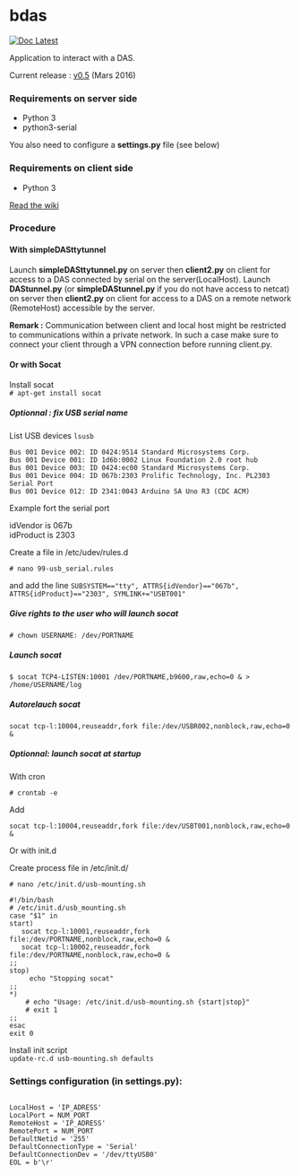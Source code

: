# bdas
[![Doc Latest](https://img.shields.io/badge/docs-latest-brightgreen.svg?style=flat)](http://bdas.readthedocs.io/en/latest/)

Application to interact with a DAS.

Current release :  [v0.5](https://github.com/UMONS-GFA/bdas/releases/tag/v0.5) (Mars 2016)


### Requirements on server side

* Python 3
* python3-serial

You also need to configure a **settings.py** file (see below)

### Requirements on client side

* Python 3

[Read the wiki](https://github.com/UMONS-GFA/bdas/wiki)

### Procedure

#### With simpleDASttytunnel

Launch **simpleDASttytunnel.py** on server then **client2.py** on client for access to a DAS connected by serial on the server(LocalHost).
Launch  **DAStunnel.py** (or **simpleDAStunnel.py** if you do not have access to netcat) on server then **client2.py** on client for access to a DAS on a remote network (RemoteHost) accessible by the server.

**Remark :** Communication between client and local host might be restricted to communications within a private network. In such a case make sure to connect your client through a VPN connection before running client.py.

#### Or with Socat

Install socat  
``# apt-get install socat``

##### Optionnal : fix USB serial name

List USB devices 
``lsusb``

    Bus 001 Device 002: ID 0424:9514 Standard Microsystems Corp. 
    Bus 001 Device 001: ID 1d6b:0002 Linux Foundation 2.0 root hub
    Bus 001 Device 003: ID 0424:ec00 Standard Microsystems Corp. 
    Bus 001 Device 004: ID 067b:2303 Prolific Technology, Inc. PL2303 Serial Port
    Bus 001 Device 012: ID 2341:0043 Arduino SA Uno R3 (CDC ACM)

Example fort the serial port

idVendor is 067b  
idProduct is 2303  

Create a file in /etc/udev/rules.d

`` # nano 99-usb_serial.rules ``

and add the line 
``SUBSYSTEM=="tty", ATTRS{idVendor}=="067b", ATTRS{idProduct}=="2303", SYMLINK+="USBT001"``

##### Give rights to the user who will launch socat
``# chown USERNAME: /dev/PORTNAME``



##### Launch socat  
``$ socat TCP4-LISTEN:10001 /dev/PORTNAME,b9600,raw,echo=0 & > /home/USERNAME/log``

##### Autorelauch socat 
``socat tcp-l:10004,reuseaddr,fork file:/dev/USBR002,nonblock,raw,echo=0 &``

##### Optionnal: launch socat at startup

With cron

    # crontab -e
    
Add

    socat tcp-l:10004,reuseaddr,fork file:/dev/USBT001,nonblock,raw,echo=0 &


Or with init.d

Create process file in /etc/init.d/

``# nano /etc/init.d/usb-mounting.sh``  

    #!/bin/bash
    # /etc/init.d/usb_mounting.sh
    case "$1" in
    start)
       socat tcp-l:10001,reuseaddr,fork file:/dev/PORTNAME,nonblock,raw,echo=0 &
       socat tcp-l:10002,reuseaddr,fork file:/dev/PORTNAME,nonblock,raw,echo=0 &
    ;;
    stop)
         echo "Stopping socat"
    ;;
    *)
        # echo "Usage: /etc/init.d/usb-mounting.sh {start|stop}"
        # exit 1
    ;;
    esac
    exit 0
    
Install init script  
``update-rc.d usb-mounting.sh defaults``


### Settings configuration (in settings.py):
```

LocalHost = 'IP_ADRESS'
LocalPort = NUM_PORT
RemoteHost = 'IP_ADRESS'
RemotePort = NUM_PORT
DefaultNetid = '255'
DefaultConnectionType = 'Serial'
DefaultConnectionDev = '/dev/ttyUSB0'
EOL = b'\r'

```


